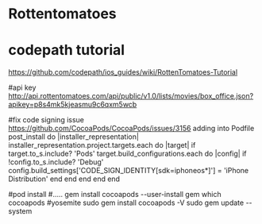 # Rottentomatoes
# codepath tutorial
https://github.com/codepath/ios_guides/wiki/RottenTomatoes-Tutorial

#api key
http://api.rottentomatoes.com/api/public/v1.0/lists/movies/box_office.json?apikey=p8s4mk5kjeasmu9c6qxm5wcb

#fix code signing issue
https://github.com/CocoaPods/CocoaPods/issues/3156
adding into Podfile
post_install do |installer_representation|
    installer_representation.project.targets.each do |target|
        if target.to_s.include? 'Pods'
            target.build_configurations.each do |config|
                if !config.to_s.include? 'Debug'
                    config.build_settings['CODE_SIGN_IDENTITY[sdk=iphoneos*]'] = 'iPhone Distribution'
                end
            end
        end
    end
end


#pod install
#.....
gem install cocoapods --user-install
gem which cocoapods
#yosemite
sudo gem install cocoapods -V
sudo gem update --system 